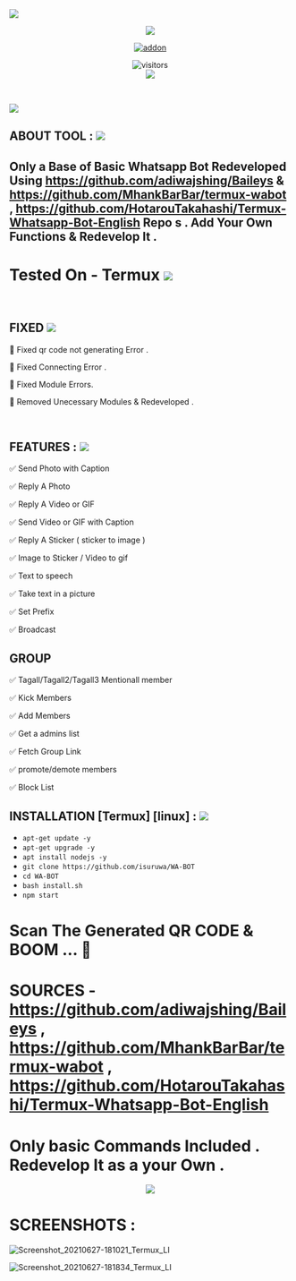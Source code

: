<img src="https://img.shields.io/badge/ISURUWA-WA--BOT-brightgreen?style=for-the-badge&logo=appveyor">
<br>
<p align="center">
<img src="https://www.commbox.io/wp-content/uploads/2020/01/168-1.jpg">
<p align="center">
<a href="https://github.com/isuruwa"><img title="addon" src="https://img.shields.io/badge/isuruwa-WA--BOT-blueviolet?style=for-the-badge&logo=appveyor"></a>
<p align="center">
<img align="center" alt="visitors" src="https://visitor-badge.glitch.me/badge?page_id=isuruwawabot" />
<br>
<a href="https://hits.seeyoufarm.com"><img src="https://hits.seeyoufarm.com/api/count/incr/badge.svg?url=https%3A%2F%2Fgithub.com%2Fisuruwa&count_bg=%2379C83D&title_bg=%23555555&icon=&icon_color=%23E7E7E7&title=hits&edge_flat=false"/></a>
</p>
<br>
<p align="left">

<img src="https://img.shields.io/badge/isuruwa-ABOUT%20TOOL-blueviolet?style=for-the-badge&logo=appveyor">  

## ABOUT TOOL :  <img src="https://img.icons8.com/cute-clipart/50/000000/double-tick.png">
  
## Only a Base of Basic Whatsapp Bot Redeveloped Using https://github.com/adiwajshing/Baileys & https://github.com/MhankBarBar/termux-wabot , https://github.com/HotarouTakahashi/Termux-Whatsapp-Bot-English Repo s . Add Your Own Functions & Redevelop It . 
  
  
# Tested On - Termux   <img src="https://img.icons8.com/cute-clipart/50/000000/double-tick.png">
 
  
<br>
  
  
## FIXED  <img src="https://img.icons8.com/cute-clipart/50/000000/double-tick.png">
  
👻 Fixed qr code not generating Error .
  
👻 Fixed Connecting Error .
  
👻 Fixed Module Errors.
  
👻 Removed Unecessary Modules & Redeveloped .
  
  
<br>
  
 ## FEATURES : <img src="https://img.icons8.com/cute-clipart/50/000000/double-tick.png">
  
 ✅ Send Photo with Caption
  
 ✅ Reply A Photo
  
 ✅ Reply A Video or GIF
  
 ✅ Send Video or GIF with Caption
  
 ✅ Reply A Sticker ( sticker to image )
  
 ✅ Image to Sticker / Video to gif
  
 ✅ Text to speech
  
 ✅ Take text in a picture
  
 ✅ Set Prefix
  
 ✅ Broadcast
  
  
  ## GROUP
  
  ✅ Tagall/Tagall2/Tagall3 Mentionall member
  
  ✅ Kick Members
  
  ✅ Add  Members
  
  ✅ Get a admins list
  
  ✅ Fetch Group Link 
  
  ✅ promote/demote members
  
  ✅ Block List
  
  
## INSTALLATION [Termux] [linux] : <img src="https://img.icons8.com/cute-clipart/50/000000/double-tick.png">
  
* `apt-get update -y`
* `apt-get upgrade -y`
* `apt install nodejs -y`
* `git clone https://github.com/isuruwa/WA-BOT`
* `cd WA-BOT`
* `bash install.sh`
* `npm start`
  
# Scan The Generated QR CODE & BOOM ... 👻
  
  
  
# SOURCES - https://github.com/adiwajshing/Baileys , https://github.com/MhankBarBar/termux-wabot  , https://github.com/HotarouTakahashi/Termux-Whatsapp-Bot-English
  
# Only basic Commands Included . Redevelop It as a your Own . 
  
  
<p align="center">
  
<img src="https://img.icons8.com/cute-clipart/256/000000/whatsapp.png"/>
  
  
# SCREENSHOTS : 
  
![Screenshot_20210627-181021_Termux_LI](https://user-images.githubusercontent.com/72663288/123545174-63793c80-d774-11eb-889b-61784367515c.jpg)

![Screenshot_20210627-181834_Termux_LI](https://user-images.githubusercontent.com/72663288/123545179-6b38e100-d774-11eb-898c-df1b3897db77.jpg)

  
 
  


  
  
